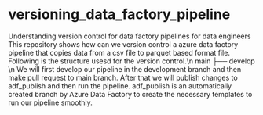 # versioning_data_factory_pipeline
Understanding version control for data factory pipelines for data engineers
This repository shows how can we version control a azure data factory pipeline that copies data from a csv file to parquet based format file. Following is the structure usesd for the version control.\n
main
├── develop
\n
We will first develop our pipeline in the development branch and then make pull request to main branch. After that we will publish changes to adf_publish and then run the pipeline. adf_publish is an automatically created branch by Azure Data Factory to create the necessary templates to run our pipeline smoothly. 
